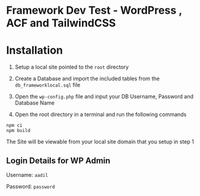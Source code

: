 
# Framework Dev Test - WordPress , ACF and TailwindCSS



# Installation

1. Setup a local site pointed to the `root` directory


2. Create a Database and import the included tables from the `db_frameworklocal.sql` file


3. Open the `wp-config.php` file and input your DB Username, Password and Database Name

4. Open the root directory in a terminal and run the following commands

```
npm ci
npm build
```

The Site will be viewable from your local site domain that you setup in step 1


## Login Details for WP Admin

Username: `aadil`

Password: `password`
